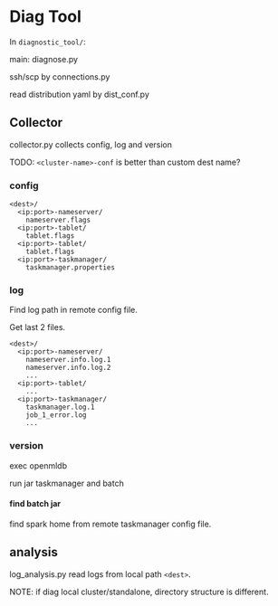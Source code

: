 # Diag Tool

In `diagnostic_tool/`:

main: diagnose.py

ssh/scp by connections.py

read distribution yaml by dist_conf.py

## Collector

collector.py collects config, log and version

TODO: `<cluster-name>-conf` is better than custom dest name?

### config
```
<dest>/
  <ip:port>-nameserver/
    nameserver.flags
  <ip:port>-tablet/
    tablet.flags
  <ip:port>-tablet/
    tablet.flags
  <ip:port>-taskmanager/
    taskmanager.properties
```

### log
Find log path in remote config file.

Get last 2 files.

```
<dest>/
  <ip:port>-nameserver/
    nameserver.info.log.1
    nameserver.info.log.2
    ...
  <ip:port>-tablet/
    ...
  <ip:port>-taskmanager/
    taskmanager.log.1
    job_1_error.log
    ...
```

### version

exec openmldb

run jar taskmanager and batch

#### find batch jar
find spark home from remote taskmanager config file.

## analysis

log_analysis.py read logs from local path `<dest>`. 

NOTE: if diag local cluster/standalone, directory structure is different.
